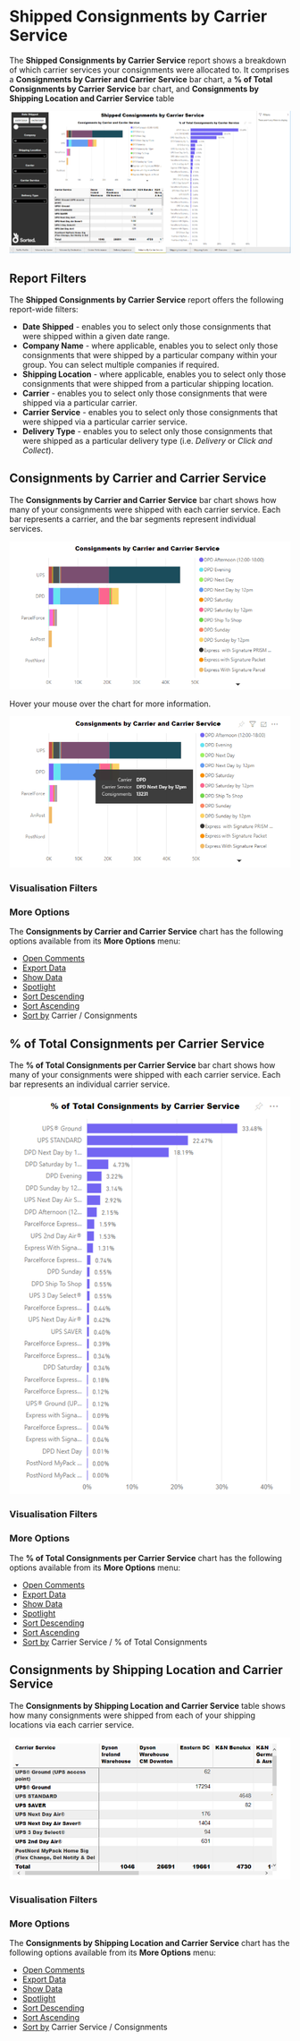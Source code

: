 # Shipped Consignments by Carrier Service

The **Shipped Consignments by Carrier Service** report shows a breakdown of which carrier services your consignments were allocated to. It comprises a **Consignments by Carrier and Carrier Service** bar chart, a **% of Total Consignments by Carrier Service** bar chart, and **Consignments by Shipping Location and Carrier Service** table

<a href="../images/reports/by-carrier-service.png" target="_blank">
    <img src="../images/reports/by-carrier-service.png"/>
</a>

## Report Filters

The **Shipped Consignments by Carrier Service** report offers the following report-wide filters:

* **Date Shipped** - enables you to select only those consignments that were shipped within a given date range.
* **Company Name** - where applicable, enables you to select only those consignments that were shipped by a particular company within your group. You can select multiple companies if required.
* **Shipping Location** - where applicable, enables you to select only those consignments that were shipped from a particular shipping location.
* **Carrier** - enables you to select only those consignments that were shipped via a particular carrier.
* **Carrier Service** - enables you to select only those consignments that were shipped via a particular carrier service.
* **Delivery Type** - enables you to select only those consignments that were shipped as a particular delivery type (i.e. *Delivery* or *Click and Collect*).

## Consignments by Carrier and Carrier Service

The **Consignments by Carrier and Carrier Service** bar chart shows how many of your consignments were shipped with each carrier service. Each bar represents a carrier, and the bar segments represent individual services.

<a href="../images/reports/by-carrier-service-by-carrier.png" target="_blank">
    <img src="../images/reports/by-carrier-service-by-carrier.png"/>
</a>

Hover your mouse over the chart for more information.

<a href="../images/reports/by-carrier-service-by-carrier-highlight.png" target="_blank">
    <img src="../images/reports/by-carrier-service-by-carrier-highlight.png"/>
</a>

### Visualisation Filters

### More Options

The **Consignments by Carrier and Carrier Service** chart has the following options available from its **More Options** menu:

* [Open Comments](/reports/reports.html#open-comments)
* [Export Data](/reports/reports.html#export-data)
* [Show Data](/reports/reports.html#show-data)
* [Spotlight](/reports/reports.html#spotlight)
* [Sort Descending](/reports/reports.html#sort-descending--ascending--sort-by)
* [Sort Ascending](/reports/reports.html#sort-descending--ascending--sort-by)
* [Sort by](/reports/reports.html#sort-descending--ascending--sort-by) Carrier / Consignments

## % of Total Consignments per Carrier Service

The **% of Total Consignments per Carrier Service** bar chart shows how many of your consignments were shipped with each carrier service. Each bar represents an individual carrier service.

<a href="../images/reports/by-carrier-service-per-carrier.png" target="_blank">
    <img src="../images/reports/by-carrier-service-per-carrier.png"/>
</a>

### Visualisation Filters

### More Options

The **% of Total Consignments per Carrier Service** chart has the following options available from its **More Options** menu:

* [Open Comments](/reports/reports.html#open-comments)
* [Export Data](/reports/reports.html#export-data)
* [Show Data](/reports/reports.html#show-data)
* [Spotlight](/reports/reports.html#spotlight)
* [Sort Descending](/reports/reports.html#sort-descending--ascending--sort-by)
* [Sort Ascending](/reports/reports.html#sort-descending--ascending--sort-by)
* [Sort by](/reports/reports.html#sort-descending--ascending--sort-by) Carrier Service / % of Total Consignments

## Consignments by Shipping Location and Carrier Service

The **Consignments by Shipping Location and Carrier Service** table shows how many consignments were shipped from each of your shipping locations via each carrier service.

<a href="../images/reports/by-carrier-service-location.png" target="_blank">
    <img src="../images/reports/by-carrier-service-location.png"/>
</a>

### Visualisation Filters

### More Options

The **Consignments by Shipping Location and Carrier Service** chart has the following options available from its **More Options** menu:

* [Open Comments](/reports/reports.html#open-comments)
* [Export Data](/reports/reports.html#export-data)
* [Show Data](/reports/reports.html#show-data)
* [Spotlight](/reports/reports.html#spotlight)
* [Sort Descending](/reports/reports.html#sort-descending--ascending--sort-by)
* [Sort Ascending](/reports/reports.html#sort-descending--ascending--sort-by)
* [Sort by](/reports/reports.html#sort-descending--ascending--sort-by) Carrier Service / Consignments
